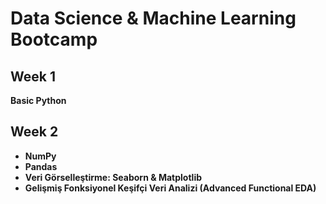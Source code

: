 # Data Science & Machine Learning Bootcamp 

## Week 1
**Basic Python**

## Week 2
- **NumPy**
- **Pandas**
- **Veri Görselleştirme: Seaborn & Matplotlib**
- **Gelişmiş Fonksiyonel Keşifçi Veri Analizi (Advanced Functional EDA)**
